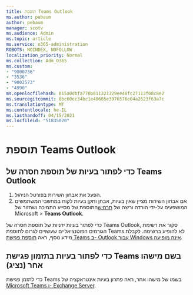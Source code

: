 ```yaml
---
title: תוספת Teams Outlook
ms.author: pebaum
author: pebaum
manager: scotv
ms.audience: Admin
ms.topic: article
ms.service: o365-administration
ROBOTS: NOINDEX, NOFOLLOW
localization_priority: Normal
ms.collection: Adm_O365
ms.custom:
- "9000736"
- "3536"
- "9002573"
- "4990"
ms.openlocfilehash: 815a0dbfa770b811321329ee48fc27113f08c8e2
ms.sourcegitcommit: 8bc60ec34bc1e40685e3976576e04a2623f63a7c
ms.translationtype: MT
ms.contentlocale: he-IL
ms.lasthandoff: 04/15/2021
ms.locfileid: "51835020"
---
```

# <a name="teams-outlook-add-in"></a>תוספת Teams Outlook

## <a name="to-troubleshoot-a-missing-teams-outlook-add-in"></a>כדי לפתור בעיות של תוספת חסרה של Teams Outlook

1. הפעל את אבחון השירות בפורטל הניהול. 
2. אם אבחון השירות מציין שאין בעיות, אבחן ותקן בעיות לקוח במחשבי המשתמשים המושפעים על-ידי הורדה וריצה של [תרחיש](https://aka.ms/SaRA-TeamsAddInScenario)התוספת של מסייע התמיכה ושחזור של Microsoft  >  **Teams Outlook**.

כדי לפתור בעיות ידניות של תוספת חסרה של Teams Outlook, סקור את רשימת הגורמים הפוטנציאליים שעשויים לגרום לתוספת Teams לא להופיע ברשימה. לקבלת מידע נוסף, ראה [תוספת פגישת Teams ב- Outlook עבור Windows אינה מופיעה](https://docs.microsoft.com/microsoftteams/teams-add-in-for-outlook#teams-meeting-add-in-in-outlook-for-windows-does-not-show).

## <a name="to-troubleshoot-scheduling-a-teams-meeting-on-behalf-of-someone-else-delegate"></a>כדי לפתור בעיות בתזמון פגישת Teams בשם מישהו אחר (נציג)

כדי לתזמן פגישת Teams בשמו של מישהו אחר, ראה פתרון בעיות אינטראקציה של [Microsoft Teams ו- Exchange Server](https://docs.microsoft.com/microsoftteams/troubleshoot/known-issues/teams-exchange-interaction-issue).
